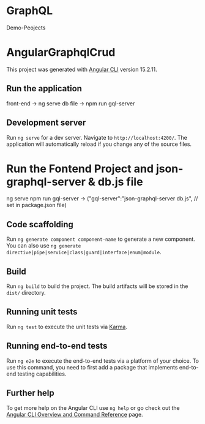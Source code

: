 # GraphQL
Demo-Peojects

# AngularGraphqlCrud

This project was generated with [Angular CLI](https://github.com/angular/angular-cli) version 15.2.11.

## Run the application
front-end -> ng serve
db file -> npm run gql-server

## Development server

Run `ng serve` for a dev server. Navigate to `http://localhost:4200/`. The application will automatically reload if you change any of the source files.

# Run the Fontend Project and json-graphql-server & db.js file
ng serve
npm run gql-server -> ("gql-server":"json-graphql-server db.js", // set in package.json file) 

## Code scaffolding

Run `ng generate component component-name` to generate a new component. You can also use `ng generate directive|pipe|service|class|guard|interface|enum|module`.

## Build

Run `ng build` to build the project. The build artifacts will be stored in the `dist/` directory.

## Running unit tests

Run `ng test` to execute the unit tests via [Karma](https://karma-runner.github.io).

## Running end-to-end tests

Run `ng e2e` to execute the end-to-end tests via a platform of your choice. To use this command, you need to first add a package that implements end-to-end testing capabilities.

## Further help

To get more help on the Angular CLI use `ng help` or go check out the [Angular CLI Overview and Command Reference](https://angular.io/cli) page.

